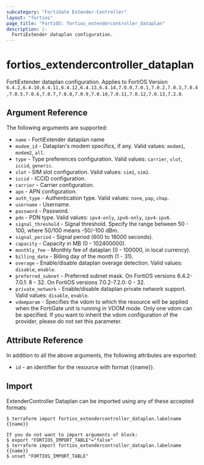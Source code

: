 ```yaml
---
subcategory: "FortiGate Extender-Controller"
layout: "fortios"
page_title: "FortiOS: fortios_extendercontroller_dataplan"
description: |-
  FortiExtender dataplan configuration.
---
```


# fortios_extendercontroller_dataplan
FortiExtender dataplan configuration. Applies to FortiOS Version `6.4.2,6.4.10,6.4.11,6.4.12,6.4.13,6.4.14,7.0.0,7.0.1,7.0.2,7.0.3,7.0.4,7.0.5,7.0.6,7.0.7,7.0.8,7.0.9,7.0.10,7.0.11,7.0.12,7.0.13,7.2.0`.

## Argument Reference

The following arguments are supported:

* `name` - FortiExtender dataplan name
* `modem_id` - Dataplan's modem specifics, if any. Valid values: `modem1`, `modem2`, `all`.
* `type` - Type preferences configuration. Valid values: `carrier`, `slot`, `iccid`, `generic`.
* `slot` - SIM slot configuration. Valid values: `sim1`, `sim2`.
* `iccid` - ICCID configuration.
* `carrier` - Carrier configuration.
* `apn` - APN configuration.
* `auth_type` - Authentication type. Valid values: `none`, `pap`, `chap`.
* `username` - Username.
* `password` - Password.
* `pdn` - PDN type. Valid values: `ipv4-only`, `ipv6-only`, `ipv4-ipv6`.
* `signal_threshold` - Signal threshold. Specify the range between 50 - 100, where 50/100 means -50/-100 dBm.
* `signal_period` - Signal period (600 to 18000 seconds).
* `capacity` - Capacity in MB (0 - 102400000).
* `monthly_fee` - Monthly fee of dataplan (0 - 100000, in local currency).
* `billing_date` - Billing day of the month (1 - 31).
* `overage` - Enable/disable dataplan overage detection. Valid values: `disable`, `enable`.
* `preferred_subnet` - Preferred subnet mask. On FortiOS versions 6.4.2-7.0.1: 8 - 32. On FortiOS versions 7.0.2-7.2.0: 0 - 32.
* `private_network` - Enable/disable dataplan private network support. Valid values: `disable`, `enable`.
* `vdomparam` - Specifies the vdom to which the resource will be applied when the FortiGate unit is running in VDOM mode. Only one vdom can be specified. If you want to inherit the vdom configuration of the provider, please do not set this parameter.


## Attribute Reference

In addition to all the above arguments, the following attributes are exported:
* `id` - an identifier for the resource with format {{name}}.

## Import

ExtenderController Dataplan can be imported using any of these accepted formats:
```
$ terraform import fortios_extendercontroller_dataplan.labelname {{name}}

If you do not want to import arguments of block:
$ export "FORTIOS_IMPORT_TABLE"="false"
$ terraform import fortios_extendercontroller_dataplan.labelname {{name}}
$ unset "FORTIOS_IMPORT_TABLE"
```
